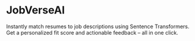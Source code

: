 # JobVerseAI
Instantly match resumes to job descriptions using Sentence Transformers. Get a personalized fit score and actionable feedback – all in one click.
